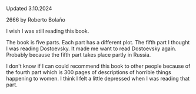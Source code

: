 Updated 3.10.2024

2666 by Roberto Bolaño

I wish I was still reading this book. 

The book is five parts. Each part has a different plot. The fifth part I thought I was reading Dostoevsky. It made me want to read Dostoevsky again. Probably because the fifth part takes place partly in Russia. 

I don't know if I can could recommend this book to other people because of the fourth part which is 300 pages of descriptions of horrible things happening to women. I think I felt a little depressed when I was reading that part. 